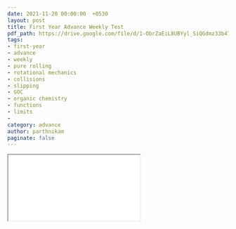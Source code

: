 ```yaml
---
date: 2021-11-20 00:00:00  +0530
layout: post
title: First Year Advance Weekly Test
pdf_path: https://drive.google.com/file/d/1-ObrZaEiL8UBYyl_SiQGdmz33b471IWF/preview?usp=drive_link
tags: 
- first-year
- advance
- weekly
- pure rolling
- rotational mechanics
- collisions
- slipping
- GOC
- organic chemistry
- functions
- limits
- 
category: advance
author: parthnikam
paginate: false
---
```


<iframe class="embed-pdf" src="{{ page.pdf_path }}#toolbar=0" seamless="seamless" scrolling="no" style="overflow:hidden"></iframe>
